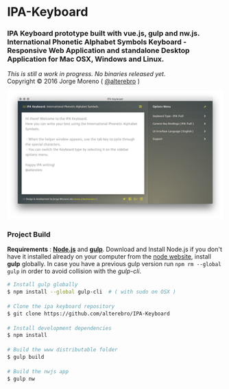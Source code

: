 # IPA-Keyboard

### IPA Keyboard prototype built with vue.js, gulp and nw.js. International Phonetic Alphabet Symbols Keyboard -  Responsive Web Application and standalone Desktop Application for Mac OSX, Windows and Linux.

*This is still a work in progress. No binaries released yet.*<br />Copyright © 2016 Jorge Moreno ( [@alterebro](https://twitter.com/alterebro) )

![IPA Keyboard](src/frontend/images/ipa-keyboard-screenshot.png)

### Project Build

**Requirements** : **[Node.js](https://nodejs.org/en/)** and **[gulp](http://gulpjs.com/)**. Download and Install Node.js if you don't have it installed already on your computer from the [node website](https://nodejs.org/en/), install **gulp** globally. In case you have a previous gulp version run `npm rm --global gulp` in order to avoid collision with the *gulp-cli*.

```bash
# Install gulp globally
$ npm install --global gulp-cli  # ( with sudo on OSX )

# Clone the ipa keyboard repository
$ git clone https://github.com/alterebro/IPA-Keyboard

# Install development dependencies
$ npm install

# Build the www distributable folder
$ gulp build

# Build the nwjs app
$ gulp nw
```



